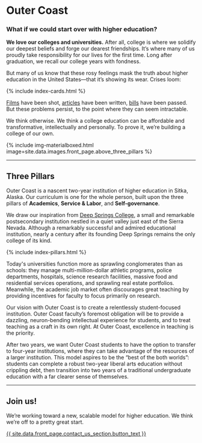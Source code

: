 # Outer Coast

### What if we could start over with higher education?

<!-- First paragraph requires special HTML -->
<div class="first-p">
  <strong>We love our colleges and universities.</strong> After all, college is where we solidify our deepest beliefs and forge our dearest friendships. It’s where many of us proudly take responsibility for our lives for the first time. Long after graduation, we recall our college years with fondness.
</div>

But many of us know that these rosy feelings mask the truth about higher education in the United States—that it’s showing its wear. Crises loom:

<!-- This inserts the Quality and Cost cards -->
{% include index-cards.html %}

[Films](http://www.youtube.com/watch?v=eLdU7uts4ws) have been shot, [articles](http://www.newyorker.com/magazine/2012/05/28/the-cost-of-college) have been written, [bills](http://www.newyorker.com/magazine/2012/05/28/the-cost-of-college) have been passed. But these problems persist, to the point where they can seem intractable.

We think otherwise. We think a college education can be affordable and transformative, intellectually and personally. To prove it, we’re building a college of our own.

<!-- This inserts the image -->
<div class="center">
  {% include img-materialboxed.html image=site.data.images.front_page.above_three_pillars %}
</div>

***

## Three Pillars

Outer Coast is a nascent two-year institution of higher education in Sitka, Alaska. Our curriculum is one for the whole person, built upon the three pillars of __Academics__, __Service & Labor__, and __Self-governance__.

We draw our inspiration from [Deep Springs College](http://www.newyorker.com/magazine/2006/09/04/the-searchers-2), a small and remarkable postsecondary institution nestled in a quiet valley just east of the Sierra Nevada. Although a remarkably successful and admired educational institution, nearly a century after its founding Deep Springs remains the only college of its kind.

<!-- This inserts the Pillar cards -->
{% include index-pillars.html %}

Today's universities function more as sprawling conglomerates than as schools: they manage multi-million-dollar athletic programs, police departments, hospitals, science research facilities, massive food and residential services operations, and sprawling real estate portfolios. Meanwhile, the academic job market often discourages great teaching by providing incentives for faculty to focus primarily on research.

Our vision with Outer Coast is to create a relentlessly student-focused institution. Outer Coast faculty’s foremost obligation will be to provide a dazzling, neuron-bending intellectual experience for students, and to treat teaching as a craft in its own right. At Outer Coast, excellence in teaching is the priority.

After two years, we want Outer Coast students to have the option to transfer to four-year institutions, where they can take advantage of the resources of a larger institution. This model aspires to be the “best of the both worlds”: students can complete a robust two-year liberal arts education without crippling debt, then transition into two years of a traditional undergraduate education with a far clearer sense of themselves.

***

## Join us!

We’re working toward a new, scalable model for higher education. We think we’re off to a pretty great start.

<!-- Inserts the Contact button -->
<div class="center-align bottom-appeal">
  <a href="{{ site.root }}/contact.html" class="waves-effect waves-default btn white grey-text text-darken-4">{{ site.data.front_page.contact_us_section.button_text }}</a>
</div>
